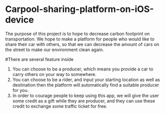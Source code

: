 # Carpool-sharing-platform-on-iOS-device
The purpose of this project is to hope to decrease carbon footprint on transportation.
We hope to make a platform for people who would like to share their car with others, 
so that we can decrease the amount of cars on the street to make our environment clean again.

#There are several feature inside
1. You can choose to be a producer, which means you provide a car to carry others on your way to somewhere.
2. You can choose to be a rider, and input your starting location as well as destination then the platform will automatically find 
    a suitable producer for you.
3. In order to courage people to keep using this app, we will give the user some credit as a gift while they are producer, 
    and they can use these credit to exchange some traffic ticket for free.
    
